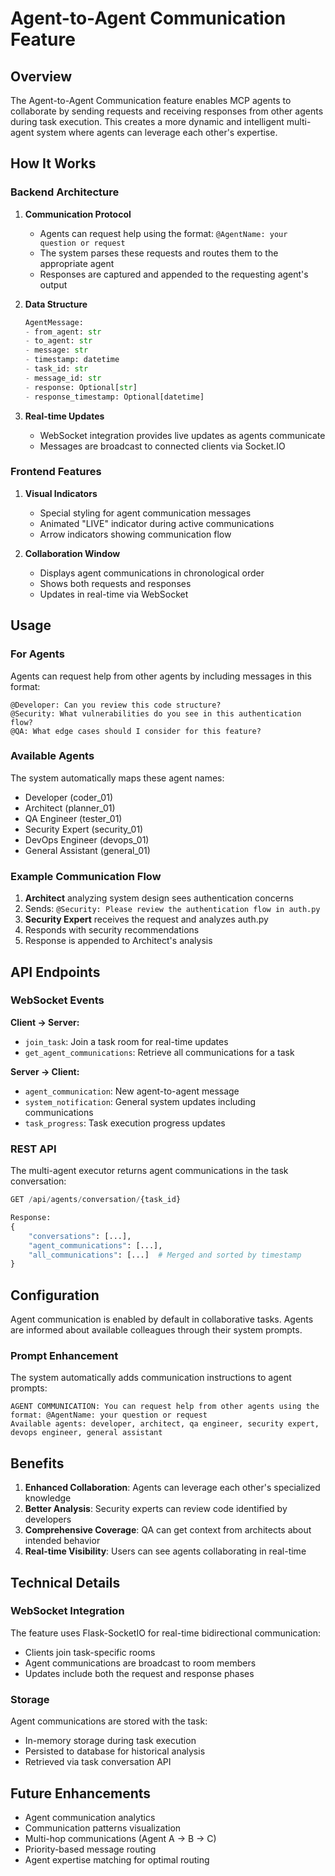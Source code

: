 # Agent-to-Agent Communication Feature

## Overview

The Agent-to-Agent Communication feature enables MCP agents to collaborate by sending requests and receiving responses from other agents during task execution. This creates a more dynamic and intelligent multi-agent system where agents can leverage each other's expertise.

## How It Works

### Backend Architecture

1. **Communication Protocol**
   - Agents can request help using the format: `@AgentName: your question or request`
   - The system parses these requests and routes them to the appropriate agent
   - Responses are captured and appended to the requesting agent's output

2. **Data Structure**
   ```python
   AgentMessage:
   - from_agent: str
   - to_agent: str  
   - message: str
   - timestamp: datetime
   - task_id: str
   - message_id: str
   - response: Optional[str]
   - response_timestamp: Optional[datetime]
   ```

3. **Real-time Updates**
   - WebSocket integration provides live updates as agents communicate
   - Messages are broadcast to connected clients via Socket.IO

### Frontend Features

1. **Visual Indicators**
   - Special styling for agent communication messages
   - Animated "LIVE" indicator during active communications
   - Arrow indicators showing communication flow

2. **Collaboration Window**
   - Displays agent communications in chronological order
   - Shows both requests and responses
   - Updates in real-time via WebSocket

## Usage

### For Agents

Agents can request help from other agents by including messages in this format:

```
@Developer: Can you review this code structure?
@Security: What vulnerabilities do you see in this authentication flow?
@QA: What edge cases should I consider for this feature?
```

### Available Agents

The system automatically maps these agent names:
- Developer (coder_01)
- Architect (planner_01) 
- QA Engineer (tester_01)
- Security Expert (security_01)
- DevOps Engineer (devops_01)
- General Assistant (general_01)

### Example Communication Flow

1. **Architect** analyzing system design sees authentication concerns
2. Sends: `@Security: Please review the authentication flow in auth.py`
3. **Security Expert** receives the request and analyzes auth.py
4. Responds with security recommendations
5. Response is appended to Architect's analysis

## API Endpoints

### WebSocket Events

**Client -> Server:**
- `join_task`: Join a task room for real-time updates
- `get_agent_communications`: Retrieve all communications for a task

**Server -> Client:**
- `agent_communication`: New agent-to-agent message
- `system_notification`: General system updates including communications
- `task_progress`: Task execution progress updates

### REST API

The multi-agent executor returns agent communications in the task conversation:

```python
GET /api/agents/conversation/{task_id}

Response:
{
    "conversations": [...],
    "agent_communications": [...],
    "all_communications": [...]  # Merged and sorted by timestamp
}
```

## Configuration

Agent communication is enabled by default in collaborative tasks. Agents are informed about available colleagues through their system prompts.

### Prompt Enhancement

The system automatically adds communication instructions to agent prompts:

```
AGENT COMMUNICATION: You can request help from other agents using the format: @AgentName: your question or request
Available agents: developer, architect, qa engineer, security expert, devops engineer, general assistant
```

## Benefits

1. **Enhanced Collaboration**: Agents can leverage each other's specialized knowledge
2. **Better Analysis**: Security experts can review code identified by developers
3. **Comprehensive Coverage**: QA can get context from architects about intended behavior
4. **Real-time Visibility**: Users can see agents collaborating in real-time

## Technical Details

### WebSocket Integration

The feature uses Flask-SocketIO for real-time bidirectional communication:
- Clients join task-specific rooms
- Agent communications are broadcast to room members
- Updates include both the request and response phases

### Storage

Agent communications are stored with the task:
- In-memory storage during task execution
- Persisted to database for historical analysis
- Retrieved via task conversation API

## Future Enhancements

- Agent communication analytics
- Communication patterns visualization
- Multi-hop communications (Agent A -> B -> C)
- Priority-based message routing
- Agent expertise matching for optimal routing
